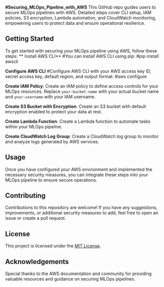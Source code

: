 ****#Securing_MLOps_Pipeline_with_AWS****
This GitHub repo guides users to secure MLOps pipelines with AWS. Detailed steps cover CLI setup, IAM policies, S3 encryption, Lambda automation, and CloudWatch monitoring, empowering users to protect data and ensure operational resilience.
## Getting Started
To get started with securing your MLOps pipeline using AWS, follow these steps:
** Install AWS CLI**
#You can install AWS CLI using pip:
#pip install awscli

**Configure AWS CLI**
#Configure AWS CLI with your AWS access key ID, secret access key, default region, and output format:
#aws configure

**Create IAM Policy**: Create an IAM policy to define access controls for your MLOps resources. Replace `your-bucket-name` with your actual bucket name and `your-username` with your IAM username.

**Create S3 Bucket with Encryption**: Create an S3 bucket with default encryption enabled to protect your data at rest.

**Create Lambda Function**: Create a Lambda function to automate tasks within your MLOps pipeline.

**Create CloudWatch Log Group**: Create a CloudWatch log group to monitor and analyze logs generated by AWS services.

## Usage
Once you have configured your AWS environment and implemented the necessary security measures, you can integrate these steps into your MLOps pipeline to ensure secure operations.

## Contributing
Contributions to this repository are welcome! If you have any suggestions, improvements, or additional security measures to add, feel free to open an issue or create a pull request.

## License
This project is licensed under the [MIT License](LICENSE).

## Acknowledgements
Special thanks to the AWS documentation and community for providing valuable resources and guidance on securing MLOps pipelines.

